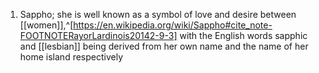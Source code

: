 1. Sappho; she is well known as a symbol of love and desire between [[women]],^[https://en.wikipedia.org/wiki/Sappho#cite_note-FOOTNOTERayorLardinois20142-9-3] with the English words sapphic and [[lesbian]] being derived from her own name and the name of her home island respectively